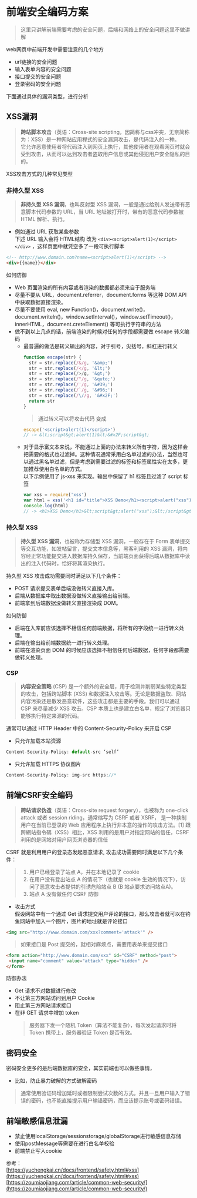 # 前端安全编码方案
> 这里只讲解前端需要考虑的安全问题，后端和网络上的安全问题这里不做讲解  

web网页中前端开发中需要注意的几个地方
+ url链接的安全问题
+ 输入表单内容的安全问题
+ 接口提交的安全问题
+ 登录密码的安全问题

下面通过具体的漏洞类型，进行分析
## XSS漏洞
> **跨站脚本攻击**（英语：Cross-site scripting，因简称与css冲突，无奈简称为：XSS）是一种网站应用程式的安全漏洞攻击，是代码注入的一种。  
它允许恶意使用者将代码注入到网页上执行，其他使用者在观看网页时就会受到攻击，从而可以达到攻击者盗取用户信息或其他侵犯用户安全隐私的目的。  

XSS攻击方式的几种常见类型

### 非持久型 XSS
> **非持久型 XSS 漏洞**，也叫反射型 XSS 漏洞，一般是通过给别人发送带有恶意脚本代码参数的 URL，当 URL 地址被打开时，带有的恶意代码参数被 HTML 解析、执行。
+ 例如通过 URL 获取某些参数  
下述 URL 输入会将 HTML结构 改为 `<div><script>alert(1)</script></div>` ，这样页面中就凭空多了一段可执行脚本
```html
<!-- http://www.domain.com?name=<script>alert(1)</script> -->
<div>{{name}}</div>
```
如何防御  
+ Web 页面渲染的所有内容或者渲染的数据都必须来自于服务端
+ 尽量不要从 URL，document.referrer，document.forms 等这种 DOM API 中获取数据直接渲染。
+ 尽量不要使用 eval, new Function()，document.write()，document.writeln()，window.setInterval()，window.setTimeout()，innerHTML，document.creteElement() 等可执行字符串的方法
+ 做不到以上几点的话，前端渲染的时候对任何的字段都需要做 escape 转义编码
  + 最普遍的做法是转义输出的内容，对于引号，尖括号，斜杠进行转义
    ```javascript
    function escape(str) {
      str = str.replace(/&/g, '&amp;')
      str = str.replace(/</g, '&lt;')
      str = str.replace(/>/g, '&gt;')
      str = str.replace(/"/g, '&quto;')
      str = str.replace(/'/g, '&#39;')
      str = str.replace(/`/g, '&#96;')
      str = str.replace(/\//g, '&#x2F;')
      return str
    }
    ```
      > 通过转义可以将攻击代码 <script>alert(1)</script> 变成
    ```javascript
    escape('<script>alert(1)</script>')
    // -> &lt;script&gt;alert(1)&lt;&#x2F;script&gt;
    ```
   + 对于显示富文本来说，不能通过上面的办法来转义所有字符，因为这样会把需要的格式也过滤掉。这种情况通常采用白名单过滤的办法，当然也可以通过黑名单过滤，但是考虑到需要过滤的标签和标签属性实在太多，更加推荐使用白名单的方式。  
      以下示例使用了 js-xss 来实现。输出中保留了 h1 标签且过滤了 script 标签
      ```javascript
      var xss = require('xss')
      var html = xss('<h1 id="title">XSS Demo</h1><script>alert("xss");</script>')
      console.log(html)
      // -> <h1>XSS Demo</h1>&lt;script&gt;alert("xss");&lt;/script&gt;
      ```
 ### 持久型 XSS
 > **持久型 XSS 漏洞**，也被称为存储型 XSS 漏洞，一般存在于 Form 表单提交等交互功能，如发帖留言，提交文本信息等，黑客利用的 XSS 漏洞，将内容经正常功能提交进入数据库持久保存，当前端页面获得后端从数据库中读出的注入代码时，恰好将其渲染执行。  
 
 持久型 XSS 攻击成功需要同时满足以下几个条件：
 + POST 请求提交表单后端没做转义直接入库。
 + 后端从数据库中取出数据没做转义直接输出给前端。
 + 前端拿到后端数据没做转义直接渲染成 DOM。  
 
 如何防御 
 + 后端在入库前应该选择不相信任何前端数据，将所有的字段统一进行转义处理。
 + 后端在输出给前端数据统一进行转义处理。
 + 前端在渲染页面 DOM 的时候应该选择不相信任何后端数据，任何字段都需要做转义处理。
 ### CSP
 > **内容安全策略** (CSP) 是一个额外的安全层，用于检测并削弱某些特定类型的攻击，包括跨站脚本 (XSS) 和数据注入攻击等。无论是数据盗取、网站内容污染还是散发恶意软件，这些攻击都是主要的手段。我们可以通过 CSP 来尽量减少 XSS 攻击。CSP 本质上也是建立白名单，规定了浏览器只能够执行特定来源的代码。  
 
 通常可以通过 HTTP Header 中的 Content-Security-Policy 来开启 CSP
 + 只允许加载本站资源
 ```javascript
 Content-Security-Policy: default-src ‘self’
 ```
 + 只允许加载 HTTPS 协议图片
 ```javascript
 Content-Security-Policy: img-src https://*
 ```
 ## 前端CSRF安全编码
 > **跨站请求伪造**（英语：Cross-site request forgery），也被称为 one-click attack 或者 session riding，通常缩写为 CSRF 或者 XSRF， 是一种挟制用户在当前已登录的 Web 应用程序上执行非本意的操作的攻击方法。[1] 跟跨網站指令碼（XSS）相比，XSS 利用的是用户对指定网站的信任，CSRF 利用的是网站对用户网页浏览器的信任  
 
 CSRF 就是利用用户的登录态发起恶意请求, 攻击成功需要同时满足以下几个条件：
 > 1. 用户已经登录了站点 A，并在本地记录了 cookie
 > 2. 在用户没有登出站点 A 的情况下（也就是 cookie 生效的情况下），访问了恶意攻击者提供的引诱危险站点 B (B 站点要求访问站点A)。
 > 3. 站点 A 没有做任何 CSRF 防御  
 
 + 攻击方式  
  假设网站中有一个通过 Get 请求提交用户评论的接口，那么攻击者就可以在钓鱼网站中加入一个图片，图片的地址就是评论接口
 ```html
 <img src="http://www.domain.com/xxx?comment='attack'" />
 ```
  > 如果接口是 Post 提交的，就相对麻烦点，需要用表单来提交接口
 ```html
 <form action="http://www.domain.com/xxx" id="CSRF" method="post">
  <input name="comment" value="attack" type="hidden" />
</form>
 ```  
 
 防御办法
 + Get 请求不对数据进行修改
 + 不让第三方网站访问到用户 Cookie
 + 阻止第三方网站请求接口
 + 在非 GET 请求中增加 token
   > 服务器下发一个随机 Token（算法不能复杂），每次发起请求时将 Token 携带上，服务器验证 Token 是否有效。
     
## 密码安全
密码安全更多的是后端数据库的安全，其实前端也可以做些事情，
+ 比如，防止暴力破解的方式破解密码
 > 通常使用验证码增加延时或者限制尝试次数的方式。并且一旦用户输入了错误的密码，也不能直接提示用户输错密码，而应该提示账号或密码错误。
  
## 前端敏感信息泄漏
 + 禁止使用localStorage/sessionstorage/globalStorage进行敏感信息存储
 + 使用postMessage等需要在进行白名单校验
 + 前端禁止写入cookie
 
参考：  
[https://yuchengkai.cn/docs/frontend/safety.html#xss](https://yuchengkai.cn/docs/frontend/safety.html#xss)  
 [https://zoumiaojiang.com/article/common-web-security/](https://zoumiaojiang.com/article/common-web-security/)
